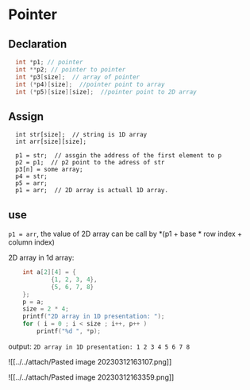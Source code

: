 # Pointer
## Declaration
```C
  int *p1; // pointer
  int **p2; // pointer to pointer
  int *p3[size];  // array of pointer
  int (*p4)[size];  //pointer point to array
  int (*p5)[size][size];  //pointer point to 2D array
```
## Assign
```
  int str[size];  // string is 1D array
  int arr[size][size];

  p1 = str;  // assgin the address of the first element to p
  p2 = p1;  // p2 point to the adress of str
  p3[n] = some array;
  p4 = str;
  p5 = arr;
  p1 = arr;  // 2D array is actuall 1D array.
```

## use
`p1 = arr`, the value of 2D array can be call by *(p1 + base * row index + 
column index)

2D array in 1d array:
```C
    int a[2][4] = {
            {1, 2, 3, 4},
            {5, 6, 7, 8}
    };
    p = a;
    size = 2 * 4;
    printf("2D array in 1D presentation: ");
    for ( i = 0 ; i < size ; i++, p++ )
        printf("%d ", *p); 
```
output: `2D array in 1D presentation: 1 2 3 4 5 6 7 8`


![[../../attach/Pasted image 20230312163107.png]]

![[../../attach/Pasted image 20230312163359.png]]




